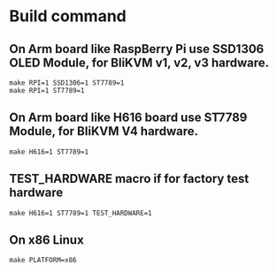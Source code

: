 # Build command

## On Arm board like RaspBerry Pi use SSD1306 OLED Module, for BliKVM v1, v2, v3 hardware.
```
make RPI=1 SSD1306=1 ST7789=1 
make RPI=1 ST7789=1 
```
## On Arm board like H616 board use ST7789 Module, for BliKVM V4 hardware.
```
make H616=1 ST7789=1 
```
## TEST_HARDWARE macro if for factory test hardware
```
make H616=1 ST7789=1 TEST_HARDWARE=1
```

## On x86 Linux
```
make PLATFORM=x86
```
